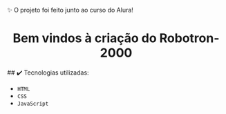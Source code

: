 ✨ O projeto foi feito junto ao curso do Alura!
<h1 align="center">Bem vindos à criação do Robotron-2000</h1>
## ✔️ Tecnologias utilizadas:

- ``HTML``
- ``CSS``
- ``JavaScript``
